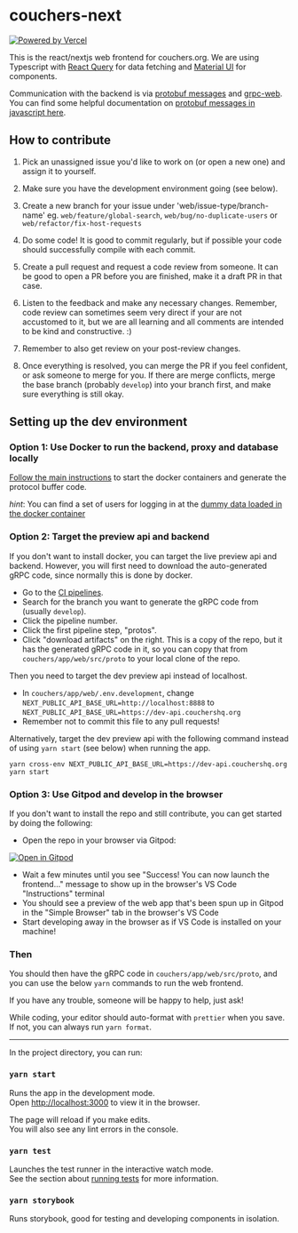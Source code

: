 # couchers-next

[![Powered by Vercel](https://www.datocms-assets.com/31049/1618983297-powered-by-vercel.svg)](https://vercel.com?utm_source=couchers-org&utm_campaign=oss)

This is the react/nextjs web frontend for couchers.org. We are using Typescript with [React Query](https://react-query.tanstack.com/) for data fetching and [Material UI](https://material-ui.com/) for components.

Communication with the backend is via [protobuf messages](https://github.com/protocolbuffers/protobuf/tree/master/js) and [grpc-web](https://github.com/grpc/grpc-web). You can find some helpful documentation on [protobuf messages in javascript here](https://developers.google.com/protocol-buffers/docs/reference/javascript-generated).

## How to contribute

1. Pick an unassigned issue you'd like to work on (or open a new one) and assign it to yourself.

2. Make sure you have the development environment going (see below).

3. Create a new branch for your issue under 'web/issue-type/branch-name' eg. `web/feature/global-search`, `web/bug/no-duplicate-users` or `web/refactor/fix-host-requests`

4. Do some code! It is good to commit regularly, but if possible your code should successfully compile with each commit.

5. Create a pull request and request a code review from someone. It can be good to open a PR before you are finished, make it a draft PR in that case.

6. Listen to the feedback and make any necessary changes. Remember, code review can sometimes seem very direct if your are not accustomed to it, but we are all learning and all comments are intended to be kind and constructive. :)

7. Remember to also get review on your post-review changes.

8. Once everything is resolved, you can merge the PR if you feel confident, or ask someone to merge for you. If there are merge conflicts, merge the base branch (probably `develop`) into your branch first, and make sure everything is still okay.

## Setting up the dev environment

### Option 1: Use Docker to run the backend, proxy and database locally

[Follow the main instructions](https://github.com/Couchers-org/couchers/blob/develop/app/readme.md) to start the docker containers and generate the protocol buffer code.

_hint_: You can find a set of users for logging in at the [dummy data loaded in the docker container](https://github.com/Couchers-org/couchers/blob/develop/app/backend/src/data/dummy_users.json)

### Option 2: Target the preview api and backend

If you don't want to install docker, you can target the live preview api and backend. However, you will first need to download the auto-generated gRPC code, since normally this is done by docker.

- Go to the [CI pipelines](https://gitlab.com/couchers/couchers/-/pipelines/).
- Search for the branch you want to generate the gRPC code from (usually `develop`).
- Click the pipeline number.
- Click the first pipeline step, "protos".
- Click "download artifacts" on the right. This is a copy of the repo, but it has the generated gRPC code in it, so you can copy that from `couchers/app/web/src/proto` to your local clone of the repo.

Then you need to target the dev preview api instead of localhost.

- In `couchers/app/web/.env.development`, change `NEXT_PUBLIC_API_BASE_URL=http://localhost:8888` to `NEXT_PUBLIC_API_BASE_URL=https://dev-api.couchershq.org`
- Remember not to commit this file to any pull requests!

Alternatively, target the dev preview api with the following command instead of using `yarn start` (see below) when running the app.

`yarn cross-env NEXT_PUBLIC_API_BASE_URL=https://dev-api.couchershq.org yarn start`

### Option 3: Use Gitpod and develop in the browser

If you don't want to install the repo and still contribute, you can get started by doing the following:

- Open the repo in your browser via Gitpod:

[![Open in Gitpod](https://gitpod.io/button/open-in-gitpod.svg)](https://gitpod.io/#https://github.com/Couchers-org/couchers)

- Wait a few minutes until you see "Success! You can now launch the frontend..." message to show up in the browser's VS Code "Instructions" terminal
- You should see a preview of the web app that's been spun up in Gitpod in the "Simple Browser" tab in the browser's VS Code
- Start developing away in the browser as if VS Code is installed on your machine!

### Then

You should then have the gRPC code in `couchers/app/web/src/proto`, and you can use the below `yarn` commands to run the web frontend.

If you have any trouble, someone will be happy to help, just ask!

While coding, your editor should auto-format with `prettier` when you save. If not, you can always run `yarn format`.

---

In the project directory, you can run:

### `yarn start`

Runs the app in the development mode.<br />
Open [http://localhost:3000](http://localhost:3000) to view it in the browser.

The page will reload if you make edits.<br />
You will also see any lint errors in the console.

### `yarn test`

Launches the test runner in the interactive watch mode.<br />
See the section about [running tests](https://facebook.github.io/create-react-app/docs/running-tests) for more information.

### `yarn storybook`

Runs storybook, good for testing and developing components in isolation.
